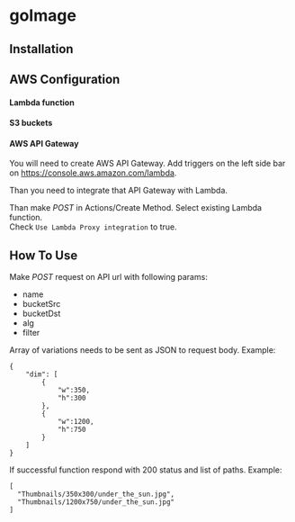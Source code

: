 # goImage

## Installation



## AWS Configuration

#### Lambda function

#### S3 buckets

#### AWS API Gateway

You will need to create AWS API Gateway. Add triggers on the left side bar on https://console.aws.amazon.com/lambda.

Than you need to integrate that API Gateway with Lambda.


Than make _POST_  in Actions/Create Method.
Select existing Lambda function. <br>
Check `Use Lambda Proxy integration` to true.

## How To Use

Make _POST_ request on API url with following params:
- name
- bucketSrc
- bucketDst
- alg
- filter

Array of variations needs to be sent as JSON to request body. Example:
```
{
    "dim": [
        {
            "w":350,
            "h":300
        },
        {
            "w":1200,
            "h":750
        }
    ]
}
```

If successful function respond with 200 status and list of paths. Example:
```
[
  "Thumbnails/350x300/under_the_sun.jpg",
  "Thumbnails/1200x750/under_the_sun.jpg"
]
```
